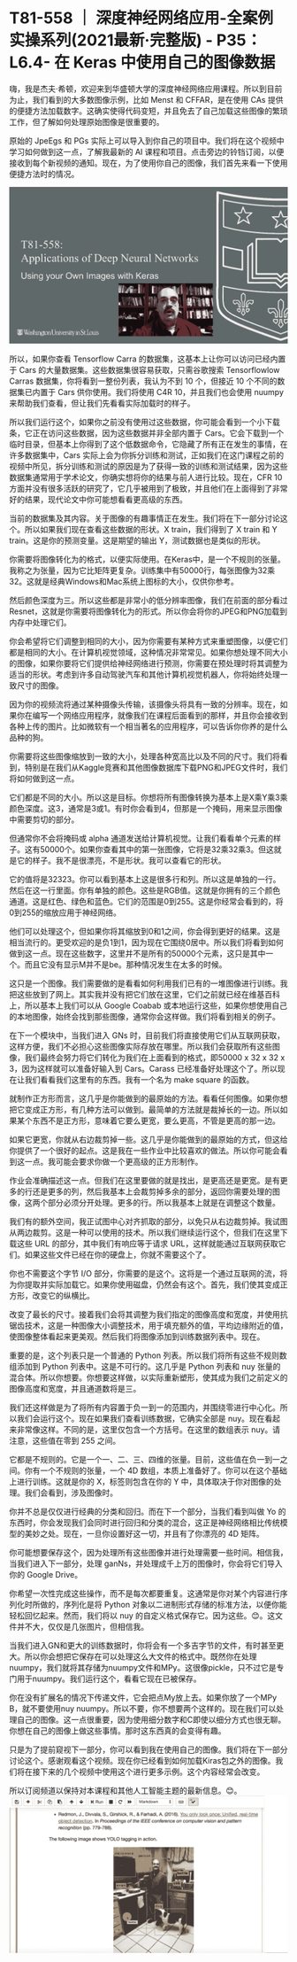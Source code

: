 # T81-558 ｜ 深度神经网络应用-全案例实操系列(2021最新·完整版) - P35：L6.4- 在 Keras 中使用自己的图像数据 

嗨，我是杰夫·希顿，欢迎来到华盛顿大学的深度神经网络应用课程。所以到目前为止，我们看到的大多数图像示例，比如 Menst 和 CFFAR，是在使用 CAs 提供的便捷方法加载数字。这确实使得代码变短，并且免去了自己加载这些图像的繁琐工作，但了解如何处理原始图像是很重要的。

原始的 JpeEgs 和 PGs 实际上可以导入到你自己的项目中。我们将在这个视频中学习如何做到这一点，了解我最新的 AI 课程和项目。点击旁边的铃铛订阅，以便接收到每个新视频的通知。现在，为了使用你自己的图像，我们首先来看一下使用便捷方法时的情况。

![](img/aa5872116e23663fcd5ec6ce107ce8b1_1.png)

所以，如果你查看 Tensorflow Carra 的数据集，这基本上让你可以访问已经内置于 Cars 的大量数据集。这些数据集很容易获取，只需谷歌搜索 Tensorflowlow Carras 数据集，你将看到一整份列表，我认为不到 10 个，但接近 10 个不同的数据集已内置于 Cars 供你使用。我们将使用 C4R 10，并且我们也会使用 nuumpy 来帮助我们查看，但让我们先看看实际加载时的样子。

所以我们运行这个，如果你之前没有使用过这些数据，你可能会看到一个小下载条，它正在访问这些数据，因为这些数据并非全部内置于 Cars。它会下载到一个临时目录，但基本上你得到了这个低数据命令，它隐藏了所有正在发生的事情，在许多数据集中，Cars 实际上会为你拆分训练和测试，正如我们在这门课程之前的视频中所见，拆分训练和测试的原因是为了获得一致的训练和测试结果，因为这些数据集通常用于学术论文，你确实想将你的结果与前人进行比较。现在，CFR 10 方面并没有很多活跃的研究了，它几乎被用到了极致，并且他们在上面得到了非常好的结果，现代论文中你可能想看看更高级的东西。

当前的数据集及其内容。关于图像的有趣事情正在发生。我们将在下一部分讨论这个。所以如果我们现在查看这些数据的形状。X train，我们得到了 X train 和 Y train。这是你的预测变量。这是期望的输出 Y，测试数据也是类似的形状。

你需要将图像转化为的格式，以便实际使用。在Keras中，是一个不规则的张量。我称之为张量，因为它比矩阵更复杂。训练集中有50000行，每张图像为32乘32。这就是经典Windows和Mac系统上图标的大小，仅供你参考。

然后颜色深度为三。所以这些都是非常小的低分辨率图像，我们在前面的部分看过Resnet，这就是你需要将图像转化为的形式。所以你会将你的JPEG和PNG加载到内存中处理它们。

你会希望将它们调整到相同的大小，因为你需要有某种方式来重塑图像，以便它们都是相同的大小。在计算机视觉领域，这种情况非常常见。如果你想处理不同大小的图像，如果你要将它们提供给神经网络进行预测，你需要在预处理时将其调整为适当的形状。考虑到许多自动驾驶汽车和其他计算机视觉机器人，你将始终处理一致尺寸的图像。

因为你的视频流将通过某种摄像头传输，该摄像头将具有一致的分辨率。现在，如果你在编写一个网络应用程序，就像我们在课程后面看到的那样，并且你会接收到各种上传的图片。比如微软有一个相当著名的应用程序，可以告诉你你养的是什么品种的狗。

你需要将这些图像缩放到一致的大小，处理各种宽高比以及不同的尺寸。我们将看到，特别是在我们从Kaggle竞赛和其他图像数据库下载PNG和JPEG文件时，我们将如何做到这一点。

它们都是不同的大小。所以这是目标。你想将所有图像转换为基本上是X乘Y乘3乘颜色深度。这3，通常是3或1。有时你会看到4，但那是一个掩码，用来显示图像中需要剪切的部分。

但通常你不会将掩码或 alpha 通道发送给计算机视觉。让我们看看单个元素的样子。这有50000个。如果你查看其中的第一张图像，它将是32乘32乘3。但这就是它的样子。我不是很漂亮，不是形状。我可以查看它的形状。

它的值将是32323。你可以看到基本上这是很多行和列。所以这是单独的一行。然后在这一行里面。你有单独的颜色。这些是RGB值。这就是你拥有的三个颜色通道。这是红色、绿色和蓝色。它们的范围是0到255。这是你经常会看到的，将0到255的缩放应用于神经网络。

他们可以处理这个，但如果你将其缩放到0和1之间，你会得到更好的结果。这是相当流行的。更受欢迎的是负1到1，因为现在它围绕0居中。所以我们将看到如何做到这一点。现在这些数字，这里并不是所有的50000个元素，这只是其中一个。而且它没有显示M并不是be。那种情况发生在太多的时候。

这只是一个图像。我们需要做的是看看如何利用我们已有的一堆图像进行训练。我把这些放到了网上。其实我并没有把它们放在这里，它们之前就已经在维基百科上，所以基本上我们可以从 Google Coabab 或本地运行这些，如果你想使用自己的本地图像，始终会找到那些图像，通常你会这样做。我们将看到相关的例子。

在下一个模块中，当我们进入 GNs 时，目前我们将直接使用它们从互联网获取，这样方便，我们不必担心这些图像实际存放在哪里。所以我们会获取所有这些图像，我们最终会努力将它们转化为我们在上面看到的格式，即50000 x 32 x 32 x 3，因为这样就可以准备好输入到 Cars。Carass 已经准备好处理这个了。所以现在让我们看看我们这里有的东西。我有一个名为 make square 的函数。

就制作正方形而言，这几乎是你能做到的最原始的方法。看看任何图像。如果你想把它变成正方形，有几种方法可以做到。最简单的方法就是裁掉长的一边。所以如果某个东西不是正方形，意味着它要么更宽，要么更高，不管是更高的那一边。

如果它更宽，你就从右边裁剪掉一些。这几乎是你能做到的最原始的方式，但这给你提供了一个很好的起点。这是我在一些作业中比较喜欢的做法。所以你可能会看到这一点。我可能会要求你做一个更高级的正方形制作。

作业会准确描述这一点。但我们在这里要做的就是找出，是更高还是更宽。是有更多的行还是更多的列，然后我基本上会裁剪掉多余的部分，返回你需要处理的图像，这两个部分必须分开处理。更多的行。所以我基本上就是在调整这个数量。

我们有的额外空间，我正试图中心对齐抓取的部分，以免只从右边裁剪掉。我试图从两边裁剪。这是一种可以使用的技术。所以我们继续运行这个，但我们在这里下载这些 URL 的部分，其中我们有响应等于请求 URL，这样就能通过互联网获取它们。如果这些文件已经在你的硬盘上，你就不需要这个了。

你也不需要这个字节 I/O 部分，你需要的是这个。这将是一个通过互联网的流，将为你提取并实际加载它。如果你使用磁盘，仍然会有这个。首先，我们使其变成正方形，改变它的纵横比。

改变了最长的尺寸。接着我们会将其调整为我们指定的图像高度和宽度，并使用抗锯齿技术，这是一种图像大小调整技术，用于填充额外的值，平均边缘附近的值，使图像整体看起来更美观。然后我们将图像添加到训练数据列表中。现在。

重要的是，这个列表只是一个普通的 Python 列表。所以我们将所有这些不规则数组添加到 Python 列表中。这是不可行的。这几乎是 Python 列表和 nuy 张量的混合体。所以你想要。你想要这样做，以实际重新塑形，使其成为我们之前定义的图像高度和宽度，并且通道数将是三。

我们还这样做是为了将所有内容置于负一到一的范围内，并围绕零进行中心化。所以我们会运行这个。现在如果我们查看训练数据，它确实全部是 nuy。现在看起来非常像这样。不同的是，这里仅包含一个方括号。在这里的数组表示 nuy。请注意，这些值在零到 255 之间。

它都是不规则的。它是一个一、二、三、四维的张量。目前，这些值在负一到一之间。你有一个不规则的张量，一个 4D 数组，本质上准备好了。你可以在这个基础上进行训练。这就是你的 X，标签则包含在你的 Y 中，具体取决于你对图像的处理。我们会看到，涉及图像时。

你并不总是仅仅进行经典的分类和回归。而在下一个部分，当我们看到叫做 Yo 的东西时，你会发现我们会同时进行回归和分类的混合，这正是神经网络相比传统模型的美妙之处。现在，一旦你设置好这一切，并且有了你漂亮的 4D 矩阵。

你可能想要保存这个，因为处理所有这些图像并进行处理需要一些时间。相信我，当我们进入下一部分，处理 ganNs，并处理成千上万的图像时，你会将它们导入你的 Google Drive。

你希望一次性完成这些操作，而不是每次都要重复。这通常是你对某个内容进行序列化时所做的，序列化是将 Python 对象以二进制形式存储的标准方法，以便你能轻松回忆起来。然而，我们将以 nuy 的自定义格式保存它。因为这些。😊。这文件并不大，仅仅是几张图片，但相信我。

当我们进入GN和更大的训练数据时，你将会有一个多吉字节的文件，有时甚至更大。所以你会想把它保存在可以处理这么大文件的格式中。既然你在处理nuumpy，我们就将其存储为nuumpy文件和MPy。这很像pickle，只不过它是专门用于nuumpy。我们运行这个，看看它现在已被保存。

你在没有扩展名的情况下传递文件，它会把点My放上去。如果你放了一个MPy B，就不要使用nuy nuumpy。所以不要，你不想要两个这样的。现在我们可以处理自己的图像。这一点很重要，因为使用细分数字和C即使以细分方式也很无聊。你想在自己的图像上做这些事情。那时这东西真的会变得有趣。

只是为了提前窥视下一部分，你可以看到我在使用自己的图像。我们将在下一部分讨论这个。感谢观看这个视频。现在你已经看到如何加载Kiras包之外的图像。我们将在接下来的几个视频中使用这个进行更多示例。这个内容经常会改变。

所以订阅频道以保持对本课程和其他人工智能主题的最新信息。😊。![](img/aa5872116e23663fcd5ec6ce107ce8b1_3.png)
